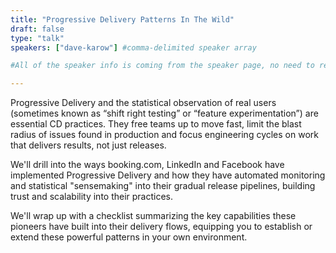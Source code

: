 ```yaml
---
title: "Progressive Delivery Patterns In The Wild"
draft: false
type: "talk"
speakers: ["dave-karow"] #comma-delimited speaker array

#All of the speaker info is coming from the speaker page, no need to reiterate here

---
```


Progressive Delivery and the statistical observation of real users (sometimes known as “shift right testing” or “feature experimentation”) are essential CD practices. They free teams up to move fast, limit the blast radius of issues found in production and focus engineering cycles on work that delivers results, not just releases.

We'll drill into the ways booking.com, LinkedIn and Facebook have implemented Progressive Delivery and how they have automated monitoring and statistical "sensemaking" into their gradual release pipelines, building trust and scalability into their practices.

We'll wrap up with a checklist summarizing the key capabilities these pioneers have built into their delivery flows, equipping you to establish or extend these powerful patterns in your own environment.


